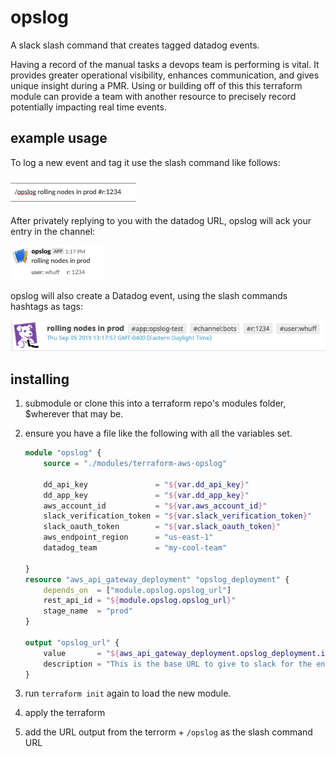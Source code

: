 # opslog

A slack slash command that creates tagged datadog events.

Having a record of the manual tasks a devops team is performing is vital. It provides greater operational visibility, enhances communication, and gives unique insight during a PMR. Using or building off of this this terraform module can provide a team with another resource to precisely record potentially impacting real time events.

## example usage

To log a new event and tag it use the slash command like follows:

![invoke image](img/invoke.png)

After privately replying to you with the datadog URL, opslog will ack your entry in the channel:

![ack image](img/ack.png)

opslog will also create a Datadog event, using the slash commands hashtags as tags:

![ack image](img/dd_event.png)

## installing

1. submodule or clone this into a terraform repo's modules folder, $wherever that may be.
2. ensure you have a file like the following with all the variables set.

    ```terraform
    module "opslog" {
        source = "./modules/terraform-aws-opslog"

        dd_api_key               = "${var.dd_api_key}"
        dd_app_key               = "${var.dd_app_key}"
        aws_account_id           = "${var.aws_account_id}"
        slack_verification_token = "${var.slack_verification_token}"
        slack_oauth_token        = "${var.slack_oauth_token}"
        aws_endpoint_region      = "us-east-1"
        datadog_team             = "my-cool-team"

    }
    resource "aws_api_gateway_deployment" "opslog_deployment" {
        depends_on  = ["module.opslog.opslog_url"]
        rest_api_id = "${module.opslog.opslog_url}"
        stage_name  = "prod"
    }

    output "opslog_url" {
        value       = "${aws_api_gateway_deployment.opslog_deployment.invoke_url}"
        description = "This is the base URL to give to slack for the endpoint /opslog"
    }
    ```

3. run `terraform init` again to load the new module.
4. apply the terraform
5. add the URL output from the terrorm + `/opslog` as the slash command URL
